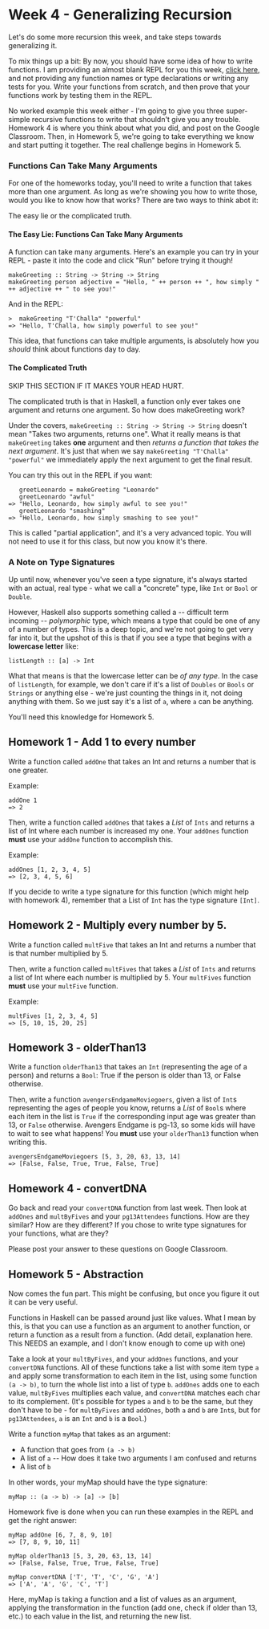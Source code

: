 # Week 4 - Generalizing Recursion

Let's do some more recursion this week, and take steps towards generalizing
it.

To mix things up a bit: By now, you should have some idea of how to write functions.  I am providing an almost blank REPL for you this week, [click here](https://repl.it/@peterb/Week-4-Generalizing-Recursion), and not providing any function names or type declarations or writing any tests for you.  Write your functions from scratch, and then prove that your functions work by testing them in the REPL.

No worked example this week either - I'm going to give you three super-simple recursive functions to write that shouldn't give you any trouble. Homework 4 is where you think about what you did, and post on the Google Classroom.  Then, in Homework 5, we're going to take everything we know and start putting it together. The real challenge begins in Homework 5.

### Functions Can Take Many Arguments

For one of the homeworks today, you'll need to write a function that takes more than one argument.  As long as we're showing you how to write those, would you like to know how that works?  There are two ways to think abot it:

The easy lie or the complicated truth.

#### The Easy Lie: Functions Can Take Many Arguments

A function can take many arguments.  Here's an example you can try in your REPL - paste it into the code and click "Run" before trying it though!

```
makeGreeting :: String -> String -> String
makeGreeting person adjective = "Hello, " ++ person ++ ", how simply " ++ adjective ++ " to see you!"
```

And in the REPL:

```
>  makeGreeting "T'Challa" "powerful"
=> "Hello, T'Challa, how simply powerful to see you!"
```

This idea, that functions can take multiple arguments, is absolutely how you _should_ think about functions day to day.

#### The Complicated Truth

SKIP THIS SECTION IF IT MAKES YOUR HEAD HURT.

The complicated truth is that in Haskell, a function only ever takes one argument and returns one argument. So how does makeGreeting work?

Under the covers, `makeGreeting :: String -> String -> String` doesn't mean "Takes two arguments, returns one". What it really means is that `makeGreeting` takes **one** argument and then _returns a function that takes the next argument_.  It's just that when we say `makeGreeting "T'Challa" "powerful"` we immediately apply the next argument to get the final result.

You can try this out in the REPL if you want:

```
   greetLeonardo = makeGreeting "Leonardo"
   greetLeonardo "awful"
=> "Hello, Leonardo, how simply awful to see you!"
   greetLeonardo "smashing"
=> "Hello, Leonardo, how simply smashing to see you!"
```

This is called "partial application", and it's a very advanced topic. You  will not need to use it for this class, but now you know it's there.


### A Note on Type Signatures

Up until now, whenever you've seen a type signature, it's always started with an actual, real type - what we call a "concrete" type, like `Int` or `Bool` or `Double`.

However, Haskell also supports something called a -- difficult term incoming -- _polymorphic_ type, which means a type that could be one of any of a number of types.  This is a deep topic, and we're not going to get very far into it, but the upshot of this is that if you see a type that begins with a **lowercase letter** like:

```
listLength :: [a] -> Int
```

What that means is that the lowercase letter can be _of any type_.  In the case of `listLength`, for example, we don't care if it's a list of `Doubles` or `Bools` or `Strings` or anything else - we're just counting the things in it, not doing anything with them. So we just say it's a list of `a`, where `a` can be anything.

You'll need this knowledge for Homework 5.

## Homework 1 - Add 1 to every number

Write a function called `addOne` that takes an Int and returns a number that is one greater.

Example:
```
addOne 1
=> 2
```

Then, write a function called `addOnes` that takes a _List_ of `Ints` and returns a list of Int where each number is increased my one.  Your `addOnes` function **must** use your `addOne` function to accomplish this.

Example:
```
addOnes [1, 2, 3, 4, 5]
=> [2, 3, 4, 5, 6]
```

If you decide to write a type signature for this function (which might help with homework 4), remember that a List of `Int` has the type signature `[Int]`.

## Homework 2 - Multiply every number by 5.

Write a function called `multFive` that takes an Int and returns a number that is that number multiplied by 5.

Then, write a function called `multFives` that takes a _List_ of `Ints` and returns a list of Int where each number is multiplied by 5.  Your `multFives` function **must** use your `multFive` function.

Example:
```
multFives [1, 2, 3, 4, 5]
=> [5, 10, 15, 20, 25]
```
## Homework 3 - olderThan13

Write a function `olderThan13` that takes an `Int` (representing the age of a person) and returns a `Bool`: True if the person is older than 13, or False otherwise.

Then, write a function `avengersEndgameMoviegoers`, given a list of `Int`s representing the ages of people you know, returns a _List_ of `Bool`s where each item in the list is `True` if the corresponding input age was greater than 13, or `False` otherwise. Avengers Endgame is pg-13, so some kids will have to wait to see what happens! You **must** use your `olderThan13` function when writing this.

```
avengersEndgameMoviegoers [5, 3, 20, 63, 13, 14]
=> [False, False, True, True, False, True]
```

## Homework 4 - convertDNA 

Go back and read your `convertDNA` function from last week. Then look at `addOnes` and `multByFives` and your `pg13Attendees` functions.  How are they similar?  How are they different?  If you chose to write type signatures for your functions, what are they?

Please post your answer to these questions on Google Classroom.

## Homework 5 - Abstraction

Now comes the fun part.  This might be confusing, but once you figure it out it can be very useful.

Functions in Haskell can be passed around just like values.  What I mean by this, is that you can use a function as an argument to another function, or return a function as a result from a function.  (Add detail, explanation here. This NEEDS an example, and I don't know enough to come up with one)

Take a look at your `multByFives`, and your `addOnes` functions, and your `convertDNA` functions.  All of these functions take a list with some item type `a` and apply some transformation to each item in the list, using some function `(a -> b)`, to turn the whole list into a list of type `b`. `addOnes` adds one to each value, `multByFives` multiplies each value, and `convertDNA` matches each char to its complement. (It's possible for types `a` and `b` to be the same, but they don't have to be - for `multByFives` and `addOnes`, both `a` and `b` are `Int`s, but for `pg13Attendees`, `a` is an `Int` and `b` is a `Bool`.)

Write a function `myMap` that takes as an argument:
 * A function that goes from `(a -> b)`
 * A list of `a` -- How does it take two arguments I am confused
and returns
 * A list of `b`

In other words, your myMap should have the type signature:
```
myMap :: (a -> b) -> [a] -> [b]
```

Homework five is done when you can run these examples in the REPL and get the right answer:

```
myMap addOne [6, 7, 8, 9, 10]
=> [7, 8, 9, 10, 11]

myMap olderThan13 [5, 3, 20, 63, 13, 14]
=> [False, False, True, True, False, True]

myMap convertDNA ['T', 'T', 'C', 'G', 'A']
=> ['A', 'A', 'G', 'C', 'T']
```

Here, myMap is taking a function and a list of values as an argument, applying the transformation in the function (add one, check if older than 13, etc.) to each value in the list, and returning the new list.

